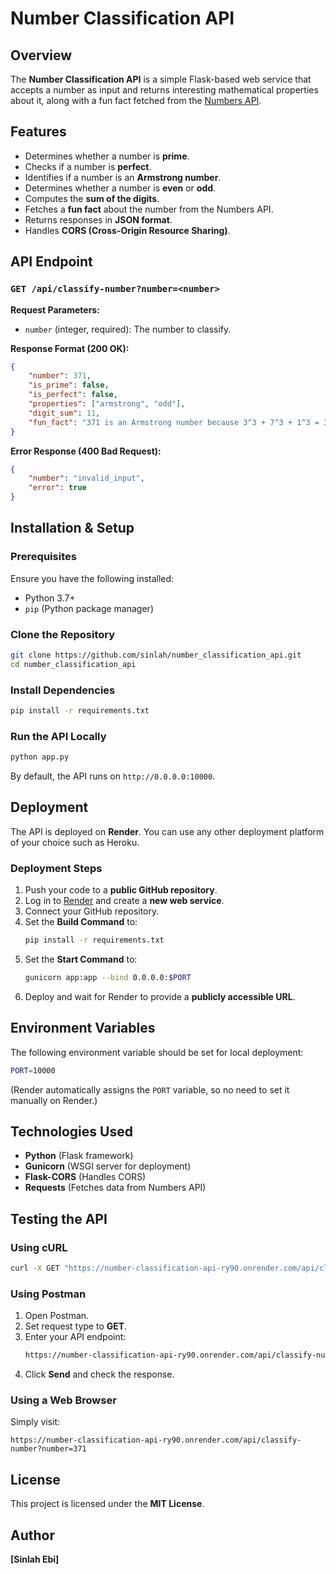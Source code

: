 # Number Classification API

## Overview
The **Number Classification API** is a simple Flask-based web service that accepts a number as input and returns interesting mathematical properties about it, along with a fun fact fetched from the [Numbers API](http://numbersapi.com/#42).

## Features
- Determines whether a number is **prime**.
- Checks if a number is **perfect**.
- Identifies if a number is an **Armstrong number**.
- Determines whether a number is **even** or **odd**.
- Computes the **sum of the digits**.
- Fetches a **fun fact** about the number from the Numbers API.
- Returns responses in **JSON format**.
- Handles **CORS (Cross-Origin Resource Sharing)**.

## API Endpoint
### `GET /api/classify-number?number=<number>`
**Request Parameters:**
- `number` (integer, required): The number to classify.

**Response Format (200 OK):**
```json
{
    "number": 371,
    "is_prime": false,
    "is_perfect": false,
    "properties": ["armstrong", "odd"],
    "digit_sum": 11,
    "fun_fact": "371 is an Armstrong number because 3^3 + 7^3 + 1^3 = 371"
}
```

**Error Response (400 Bad Request):**
```json
{
    "number": "invalid_input",
    "error": true
}
```

## Installation & Setup
### Prerequisites
Ensure you have the following installed:
- Python 3.7+
- `pip` (Python package manager)

### Clone the Repository
```sh
git clone https://github.com/sinlah/number_classification_api.git
cd number_classification_api
```

### Install Dependencies
```sh
pip install -r requirements.txt
```

### Run the API Locally
```sh
python app.py
```
By default, the API runs on `http://0.0.0.0:10000`.

## Deployment
The API is deployed on **Render**. You can use any other deployment platform of your choice such as Heroku.

### Deployment Steps
1. Push your code to a **public GitHub repository**.
2. Log in to [Render](https://render.com/) and create a **new web service**.
3. Connect your GitHub repository.
4. Set the **Build Command** to:
   ```sh
   pip install -r requirements.txt
   ```
5. Set the **Start Command** to:
   ```sh
   gunicorn app:app --bind 0.0.0.0:$PORT
   ```
6. Deploy and wait for Render to provide a **publicly accessible URL**.

## Environment Variables
The following environment variable should be set for local deployment:
```sh
PORT=10000
```
(Render automatically assigns the `PORT` variable, so no need to set it manually on Render.)

## Technologies Used
- **Python** (Flask framework)
- **Gunicorn** (WSGI server for deployment)
- **Flask-CORS** (Handles CORS)
- **Requests** (Fetches data from Numbers API)

## Testing the API
### Using cURL
```sh
curl -X GET "https://number-classification-api-ry90.onrender.com/api/classify-number?number=371"
```

### Using Postman
1. Open Postman.
2. Set request type to **GET**.
3. Enter your API endpoint:
   ```sh
   https://number-classification-api-ry90.onrender.com/api/classify-number?number=371
   ```
4. Click **Send** and check the response.

### Using a Web Browser
Simply visit:
```
https://number-classification-api-ry90.onrender.com/api/classify-number?number=371
```

## License
This project is licensed under the **MIT License**.

## Author
**[Sinlah Ebi]**

